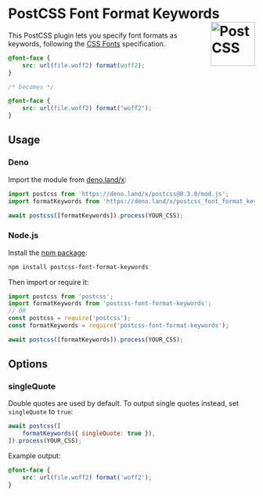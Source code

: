 # PostCSS Font Format Keywords [<img src="https://api.postcss.org/logo.svg" alt="PostCSS" width="90" height="90" align="right">](https://github.com/postcss/postcss)

This PostCSS plugin lets you specify font formats as keywords, following the
[CSS Fonts](https://drafts.csswg.org/css-fonts-4/#font-format-values)
specification.

```css
@font-face {
	src: url(file.woff2) format(woff2);
}

/* becomes */

@font-face {
	src: url(file.woff2) format("woff2");
}
```

## Usage

### Deno

Import the module from
[deno.land/x](https://deno.land/x/postcss_font_format_keywords):

```js
import postcss from 'https://deno.land/x/postcss@8.3.0/mod.js';
import formatKeywords from 'https://deno.land/x/postcss_font_format_keywords@3.0.1/mod.js';

await postcss([formatKeywords]).process(YOUR_CSS);
```

### Node.js

Install the
[npm package](https://www.npmjs.com/package/postcss-font-format-keywords):

```sh
npm install postcss-font-format-keywords
```

Then import or require it:

```js
import postcss from 'postcss';
import formatKeywords from 'postcss-font-format-keywords';
// OR
const postcss = require('postcss');
const formatKeywords = require('postcss-font-format-keywords');

await postcss([formatKeywords]).process(YOUR_CSS);
```

## Options

### singleQuote

Double quotes are used by default.
To output single quotes instead, set `singleQuote` to `true`:

```js
await postcss([
	formatKeywords({ singleQuote: true }),
]).process(YOUR_CSS);
```

Example output:

```css
@font-face {
	src: url(file.woff2) format('woff2');
}
```
